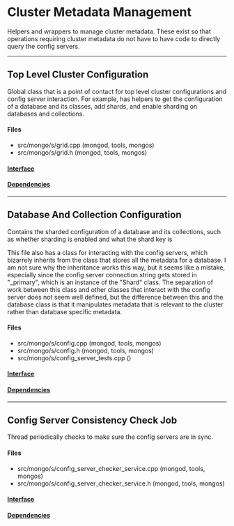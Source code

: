 # Cluster Metadata Management
Helpers and wrappers to manage cluster metadata.  These exist so that operations requiring cluster metadata do not have to have code to directly query the config servers.


-------------

## Top Level Cluster Configuration
Global class that is a point of contact for top level cluster configurations and config server interaction.  For example, has helpers to get the configuration of a database and its classes, add shards, and enable sharding on databases and collections.

#### Files
- src/mongo/s/grid.cpp   (mongod, tools, mongos)
- src/mongo/s/grid.h   (mongod, tools, mongos)

#### [Interface](interface/0)

#### [Dependencies](dependencies/0)

-------------

## Database And Collection Configuration
Contains the sharded configuration of a database and its collections, such as whether sharding is enabled and what the shard key is

This file also has a class for interacting with the config servers, which bizarrely inherits from the class that stores all the metadata for a database.  I am not sure why the inheritance works this way, but it seems like a mistake, especially since the config server connection string gets stored in "\_primary", which is an instance of the "Shard" class.  The separation of work between this class and other classes that interact with the config server does not seem well defined, but the difference between this and the database class is that it manipulates metadata that is relevant to the cluster rather than database specific metadata.

#### Files
- src/mongo/s/config.cpp   (mongod, tools, mongos)
- src/mongo/s/config.h   (mongod, tools, mongos)
- src/mongo/s/config\_server\_tests.cpp   ()

#### [Interface](interface/1)

#### [Dependencies](dependencies/1)

-------------

## Config Server Consistency Check Job
Thread periodically checks to make sure the config servers are in sync.

#### Files
- src/mongo/s/config\_server\_checker\_service.cpp   (mongod, tools, mongos)
- src/mongo/s/config\_server\_checker\_service.h   (mongod, tools, mongos)

#### [Interface](interface/2)

#### [Dependencies](dependencies/2)
